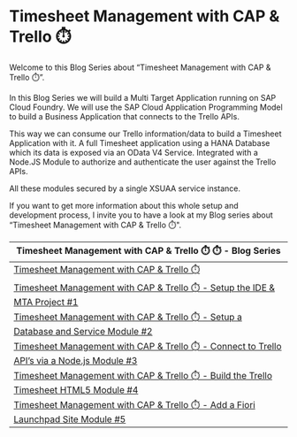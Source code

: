 # Timesheet Management with CAP & Trello ⏱️

Welcome to this Blog Series about “Timesheet Management with CAP & Trello ⏱️”. 

In this Blog Series we will build a Multi Target Application running on SAP Cloud Foundry.
We will use the SAP Cloud Application Programming Model to build a Business Application that connects to the Trello APIs.

This way we can consume our Trello information/data to build a Timesheet Application with it.
A full Timesheet application using a HANA Database which its data is exposed via an OData V4 Service.
Integrated with a Node.JS Module to authorize and authenticate the user against the Trello APIs.

All these modules secured by a single XSUAA service instance.

If you want to get more information about this whole setup and development process, I invite you to have a look at my Blog series about “Timesheet Management with CAP & Trello ⏱️". 


Timesheet Management with CAP & Trello ⏱️ ⏱️ - Blog Series |
---------|
[Timesheet Management with CAP & Trello ⏱️](https://blogs.sap.com/2020/08/09/timesheet-management-with-cap-trello-%E2%8F%B1%EF%B8%8F/)  |
[Timesheet Management with CAP & Trello ⏱️  - Setup the IDE & MTA Project #1](https://blogs.sap.com/2020/08/09/timesheet-management-with-cap-trello-%e2%8f%b1%ef%b8%8f-setup-the-ide-mta-project-1/) |
[Timesheet Management with CAP & Trello ⏱️  -  Setup a Database and Service Module #2](https://blogs.sap.com/2020/08/09/timesheet-management-with-cap-trello-%e2%8f%b1%ef%b8%8f-setup-a-database-and-service-module-2/) |
[Timesheet Management with CAP & Trello ⏱️  - Connect to Trello API’s via a Node.js Module #3](https://blogs.sap.com/2020/08/09/timesheet-management-with-cap-trello-%e2%8f%b1%ef%b8%8f-connect-to-trello-apis-via-a-node.js-module-3/) |
[Timesheet Management with CAP & Trello ⏱️  - Build the Trello Timesheet HTML5 Module #4](https://blogs.sap.com/2020/08/09/timesheet-management-with-cap-trello-%e2%8f%b1%ef%b8%8f-build-the-trello-timesheet-html5-module-4/) |
[Timesheet Management with CAP & Trello ⏱️  - Add a Fiori Launchpad Site Module #5](https://blogs.sap.com/2020/08/09/timesheet-management-with-cap-trello-%e2%8f%b1%ef%b8%8f-add-a-fiori-launchpad-site-module-5/) |
